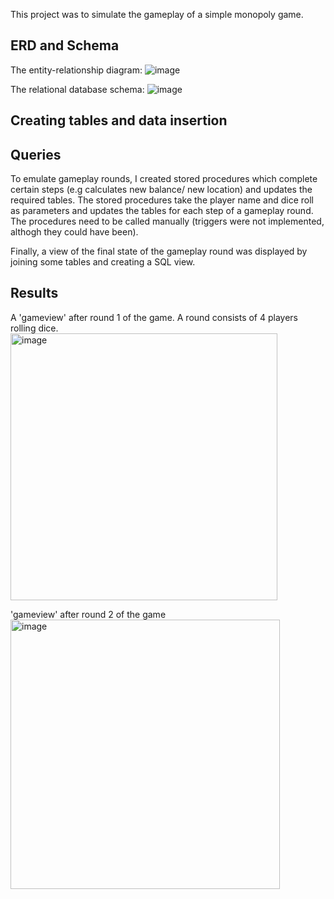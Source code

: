 This project was to simulate the gameplay of a simple monopoly game.

## ERD and Schema

The entity-relationship diagram:
![image](https://github.com/aali21/Data-Projects-Portfolio/assets/29689235/f778867d-e6c2-4b94-97cc-ba4c88df3419)

The relational database schema:
![image](https://github.com/aali21/Data-Projects-Portfolio/assets/29689235/7ea70f8a-dc97-471d-b606-cbc8e6e289df)


## Creating tables and data insertion

## Queries
To emulate gameplay rounds, I created stored procedures which complete certain steps (e.g calculates new balance/ new location) and updates the required tables. The stored procedures take the player name and dice roll as parameters and updates the tables for each step of a gameplay round. The procedures need to be called manually (triggers were not implemented, althogh they could have been).

Finally, a view of the final state of the gameplay round was displayed by joining some tables and creating a SQL view.
## Results

A 'gameview' after round 1 of the game. A round consists of 4 players rolling dice.
<img width="427" alt="image" src="https://github.com/aali21/Data-Projects-Portfolio/assets/29689235/0d9e9e3d-82b0-4b30-8f17-5a83aa2959d0">

'gameview' after round 2 of the game
<img width="431" alt="image" src="https://github.com/aali21/Data-Projects-Portfolio/assets/29689235/513b5ffd-fb2b-4240-9c2e-b23d84c66258">


